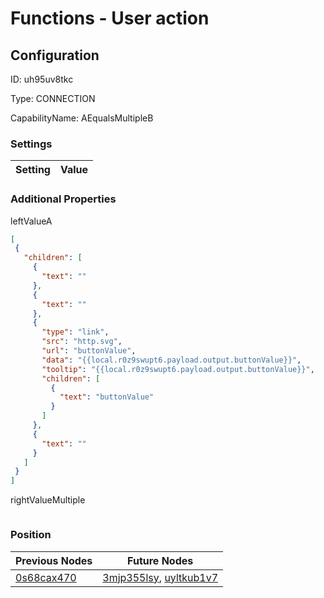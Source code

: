# Functions - User action 
## Configuration
ID:  uh95uv8tkc

Type: CONNECTION 

CapabilityName: AEqualsMultipleB

### Settings
| Setting | Value  |
| :------------------------ | ---------------------------------------- |
 




### Additional Properties
leftValueA
 ```json 
[
  {
    "children": [
      {
        "text": ""
      },
      {
        "text": ""
      },
      {
        "type": "link",
        "src": "http.svg",
        "url": "buttonValue",
        "data": "{{local.r0z9swupt6.payload.output.buttonValue}}",
        "tooltip": "{{local.r0z9swupt6.payload.output.buttonValue}}",
        "children": [
          {
            "text": "buttonValue"
          }
        ]
      },
      {
        "text": ""
      }
    ]
  }
]
```


rightValueMultiple
 ```json 

```




### Position
| Previous Nodes | Future Nodes |
| :------------- | ------------ |
| [0s68cax470](./0s68cax470.md) | [3mjp355lsy](./3mjp355lsy.md), [uyltkub1v7](./uyltkub1v7.md) |